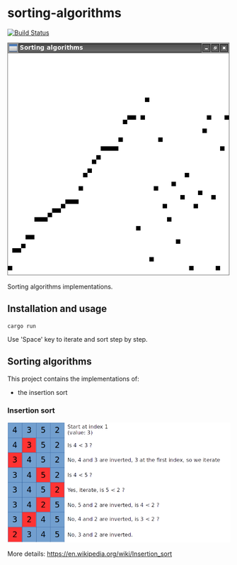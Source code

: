 # sorting-algorithms

[![Build Status](https://travis-ci.org/jean553/sorting-algorithms.svg?branch=master)](https://travis-ci.org/jean553/sorting-algorithms)

![Image 1](sorting-algorithms/res/screenshot.png)

Sorting algorithms implementations.

## Installation and usage

```
cargo run
```

Use 'Space' key to iterate and sort step by step.

## Sorting algorithms

This project contains the implementations of:
 * the insertion sort

### Insertion sort

![Image 2](sorting-algorithms/res/insertion_sort.png)

More details: https://en.wikipedia.org/wiki/Insertion_sort
